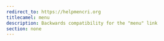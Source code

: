 ```yaml
---
redirect_to: https://helpmencri.org
titlecamel: menu
description: Backwards compatibility for the "menu" link
section: none
---
```

